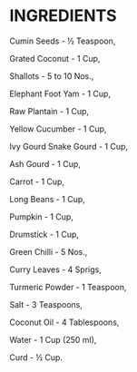 # INGREDIENTS 
Cumin Seeds - ½ Teaspoon,	

Grated Coconut - 1 Cup, 

Shallots - 5 to 10 Nos., 

Elephant Foot Yam   - 1 Cup,

Raw Plantain   - 1 Cup,

Yellow Cucumber   - 1 Cup,

Ivy Gourd Snake Gourd - 1 Cup,

Ash Gourd   - 1 Cup,

Carrot - 1 Cup,

Long Beans - 1 Cup,

Pumpkin - 1 Cup,

Drumstick   - 1 Cup,

Green Chilli   - 5 Nos.,

Curry Leaves - 4 Sprigs,

Turmeric Powder - 1 Teaspoon,

Salt   - 3 Teaspoons,

Coconut Oil   - 4 Tablespoons,

Water   - 1 Cup (250 ml),

Curd   - ½ Cup.

